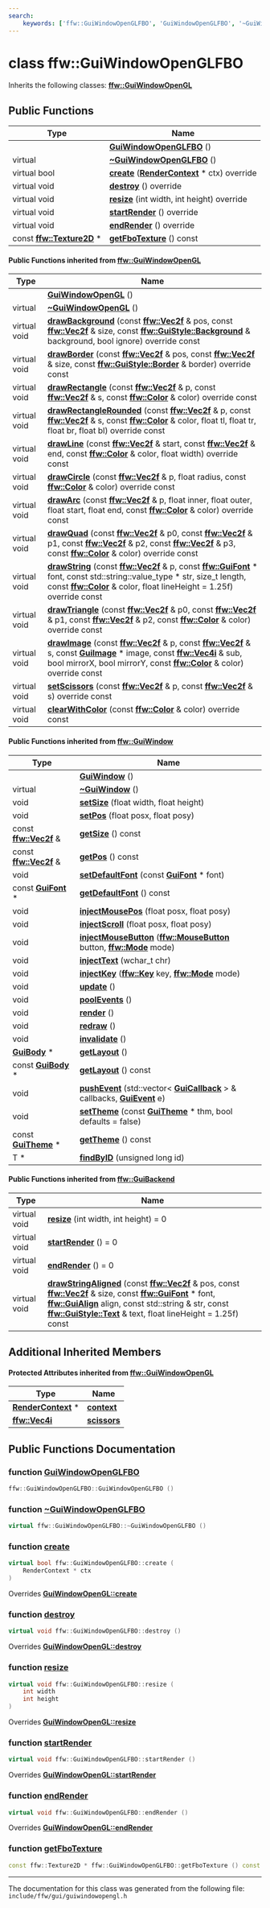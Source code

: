 ```yaml
---
search:
    keywords: ['ffw::GuiWindowOpenGLFBO', 'GuiWindowOpenGLFBO', '~GuiWindowOpenGLFBO', 'create', 'destroy', 'resize', 'startRender', 'endRender', 'getFboTexture', 'GuiWindowOpenGL', '~GuiWindowOpenGL', 'create', 'destroy', 'resize', 'drawBackground', 'drawBorder', 'drawRectangle', 'drawRectangleRounded', 'drawLine', 'drawCircle', 'drawArc', 'drawQuad', 'drawString', 'drawTriangle', 'drawImage', 'startRender', 'endRender', 'setScissors', 'clearWithColor', 'GuiWindow', '~GuiWindow', 'setSize', 'setPos', 'getSize', 'getPos', 'setDefaultFont', 'getDefaultFont', 'injectMousePos', 'injectScroll', 'injectMouseButton', 'injectText', 'injectKey', 'update', 'poolEvents', 'render', 'redraw', 'invalidate', 'getLayout', 'getLayout', 'pushEvent', 'setTheme', 'getTheme', 'findByID', 'resize', 'startRender', 'endRender', 'setScissors', 'clearWithColor', 'drawRectangle', 'drawRectangleRounded', 'drawLine', 'drawCircle', 'drawArc', 'drawQuad', 'drawString', 'drawTriangle', 'drawImage', 'drawBackground', 'drawBorder', 'drawStringAligned']
---
```


# class ffw::GuiWindowOpenGLFBO



Inherits the following classes: **[ffw::GuiWindowOpenGL](classffw_1_1_gui_window_open_g_l.md)**

## Public Functions

|Type|Name|
|-----|-----|
||[**GuiWindowOpenGLFBO**](classffw_1_1_gui_window_open_g_l_f_b_o.md#1aec6ceba8405c27c1593263734467875f) () |
|virtual |[**~GuiWindowOpenGLFBO**](classffw_1_1_gui_window_open_g_l_f_b_o.md#1aaead8b37fcdaf18c3d73f384920a441c) () |
|virtual bool|[**create**](classffw_1_1_gui_window_open_g_l_f_b_o.md#1a6d70edeef18d29d923095f60bb2745f9) (**[RenderContext](classffw_1_1_render_context.md)** \* ctx) override |
|virtual void|[**destroy**](classffw_1_1_gui_window_open_g_l_f_b_o.md#1a0b80973b108c23ffa03e50df37780798) () override |
|virtual void|[**resize**](classffw_1_1_gui_window_open_g_l_f_b_o.md#1aef162043c1201e6f06458e7728958c76) (int width, int height) override |
|virtual void|[**startRender**](classffw_1_1_gui_window_open_g_l_f_b_o.md#1a9c8b33daa398d2161ac6f50314ef70d2) () override |
|virtual void|[**endRender**](classffw_1_1_gui_window_open_g_l_f_b_o.md#1ae307a22a51c78481dde54323a31cdcd2) () override |
|const **[ffw::Texture2D](classffw_1_1_texture2_d.md)** \*|[**getFboTexture**](classffw_1_1_gui_window_open_g_l_f_b_o.md#1aa62d95defa7655593e0a2cf06cc8a4fc) () const |


#### Public Functions inherited from [ffw::GuiWindowOpenGL](classffw_1_1_gui_window_open_g_l.md)

|Type|Name|
|-----|-----|
||[**GuiWindowOpenGL**](classffw_1_1_gui_window_open_g_l.md#1af0023b9d5fbcd03f89bfcf5201a00399) () |
|virtual |[**~GuiWindowOpenGL**](classffw_1_1_gui_window_open_g_l.md#1a2bf3dbb74d24832107c38de839791922) () |
|virtual void|[**drawBackground**](classffw_1_1_gui_window_open_g_l.md#1afb5c6ee94821c3591c9db83495ccdd18) (const **[ffw::Vec2f](group__math_.md#ga44573357c25b7969b4391ca0ae427636)** & pos, const **[ffw::Vec2f](group__math_.md#ga44573357c25b7969b4391ca0ae427636)** & size, const **[ffw::GuiStyle::Background](classffw_1_1_gui_style_1_1_background.md)** & background, bool ignore) override const |
|virtual void|[**drawBorder**](classffw_1_1_gui_window_open_g_l.md#1aaa05af1c8039d02a66f5c225ecc94511) (const **[ffw::Vec2f](group__math_.md#ga44573357c25b7969b4391ca0ae427636)** & pos, const **[ffw::Vec2f](group__math_.md#ga44573357c25b7969b4391ca0ae427636)** & size, const **[ffw::GuiStyle::Border](classffw_1_1_gui_style_1_1_border.md)** & border) override const |
|virtual void|[**drawRectangle**](classffw_1_1_gui_window_open_g_l.md#1a3f2fb3e82fded26079d5ec92fa5e5334) (const **[ffw::Vec2f](group__math_.md#ga44573357c25b7969b4391ca0ae427636)** & p, const **[ffw::Vec2f](group__math_.md#ga44573357c25b7969b4391ca0ae427636)** & s, const **[ffw::Color](structffw_1_1_color.md)** & color) override const |
|virtual void|[**drawRectangleRounded**](classffw_1_1_gui_window_open_g_l.md#1ad796eca8aba7e364ae3cb33b076cbcc3) (const **[ffw::Vec2f](group__math_.md#ga44573357c25b7969b4391ca0ae427636)** & p, const **[ffw::Vec2f](group__math_.md#ga44573357c25b7969b4391ca0ae427636)** & s, const **[ffw::Color](structffw_1_1_color.md)** & color, float tl, float tr, float br, float bl) override const |
|virtual void|[**drawLine**](classffw_1_1_gui_window_open_g_l.md#1a8f34c82ed6f877d437abdb45b2eb3fc1) (const **[ffw::Vec2f](group__math_.md#ga44573357c25b7969b4391ca0ae427636)** & start, const **[ffw::Vec2f](group__math_.md#ga44573357c25b7969b4391ca0ae427636)** & end, const **[ffw::Color](structffw_1_1_color.md)** & color, float width) override const |
|virtual void|[**drawCircle**](classffw_1_1_gui_window_open_g_l.md#1ac68892aac06ced595ad1de8d958f1f82) (const **[ffw::Vec2f](group__math_.md#ga44573357c25b7969b4391ca0ae427636)** & p, float radius, const **[ffw::Color](structffw_1_1_color.md)** & color) override const |
|virtual void|[**drawArc**](classffw_1_1_gui_window_open_g_l.md#1acd4be81d1dbe04c34d6caaf591fd83f2) (const **[ffw::Vec2f](group__math_.md#ga44573357c25b7969b4391ca0ae427636)** & p, float inner, float outer, float start, float end, const **[ffw::Color](structffw_1_1_color.md)** & color) override const |
|virtual void|[**drawQuad**](classffw_1_1_gui_window_open_g_l.md#1a920d4b2c4ad8f3454b4eb13a5d4de320) (const **[ffw::Vec2f](group__math_.md#ga44573357c25b7969b4391ca0ae427636)** & p0, const **[ffw::Vec2f](group__math_.md#ga44573357c25b7969b4391ca0ae427636)** & p1, const **[ffw::Vec2f](group__math_.md#ga44573357c25b7969b4391ca0ae427636)** & p2, const **[ffw::Vec2f](group__math_.md#ga44573357c25b7969b4391ca0ae427636)** & p3, const **[ffw::Color](structffw_1_1_color.md)** & color) override const |
|virtual void|[**drawString**](classffw_1_1_gui_window_open_g_l.md#1a4993ce0c8aeba70ba71692d3a818a66b) (const **[ffw::Vec2f](group__math_.md#ga44573357c25b7969b4391ca0ae427636)** & p, const **[ffw::GuiFont](classffw_1_1_gui_font.md)** \* font, const std::string::value\_type \* str, size\_t length, const **[ffw::Color](structffw_1_1_color.md)** & color, float lineHeight = 1.25f) override const |
|virtual void|[**drawTriangle**](classffw_1_1_gui_window_open_g_l.md#1a59accdbfd9706b610283f59e65dfb811) (const **[ffw::Vec2f](group__math_.md#ga44573357c25b7969b4391ca0ae427636)** & p0, const **[ffw::Vec2f](group__math_.md#ga44573357c25b7969b4391ca0ae427636)** & p1, const **[ffw::Vec2f](group__math_.md#ga44573357c25b7969b4391ca0ae427636)** & p2, const **[ffw::Color](structffw_1_1_color.md)** & color) override const |
|virtual void|[**drawImage**](classffw_1_1_gui_window_open_g_l.md#1a074f26b6e5b18411f6c1051fb64dac11) (const **[ffw::Vec2f](group__math_.md#ga44573357c25b7969b4391ca0ae427636)** & p, const **[ffw::Vec2f](group__math_.md#ga44573357c25b7969b4391ca0ae427636)** & s, const **[GuiImage](classffw_1_1_gui_image.md)** \* image, const **[ffw::Vec4i](group__math_.md#ga3bd7b708561d6e2db0e66a1dd4177400)** & sub, bool mirrorX, bool mirrorY, const **[ffw::Color](structffw_1_1_color.md)** & color) override const |
|virtual void|[**setScissors**](classffw_1_1_gui_window_open_g_l.md#1a7a6e49fcfac8b5d0f24333492df2aeaa) (const **[ffw::Vec2f](group__math_.md#ga44573357c25b7969b4391ca0ae427636)** & p, const **[ffw::Vec2f](group__math_.md#ga44573357c25b7969b4391ca0ae427636)** & s) override const |
|virtual void|[**clearWithColor**](classffw_1_1_gui_window_open_g_l.md#1a11a0b29eb3a71681464055b9a24c06bd) (const **[ffw::Color](structffw_1_1_color.md)** & color) override const |


#### Public Functions inherited from [ffw::GuiWindow](classffw_1_1_gui_window.md)

|Type|Name|
|-----|-----|
||[**GuiWindow**](classffw_1_1_gui_window.md#1a33f0672a19ac459522cc198a0ed05bcf) () |
|virtual |[**~GuiWindow**](classffw_1_1_gui_window.md#1a0c5d8302fb98730c5ebd26ddbcaf85d6) () |
|void|[**setSize**](classffw_1_1_gui_window.md#1ae939277a4fca55bfd8719b94304b1a60) (float width, float height) |
|void|[**setPos**](classffw_1_1_gui_window.md#1a0002ea7af0f448ce52c84c913dd64914) (float posx, float posy) |
|const **[ffw::Vec2f](group__math_.md#ga44573357c25b7969b4391ca0ae427636)** &|[**getSize**](classffw_1_1_gui_window.md#1ab69439c244429adfe9c6f71c5cebcfcb) () const |
|const **[ffw::Vec2f](group__math_.md#ga44573357c25b7969b4391ca0ae427636)** &|[**getPos**](classffw_1_1_gui_window.md#1aced41be727dad090db7b6fbc74da466a) () const |
|void|[**setDefaultFont**](classffw_1_1_gui_window.md#1a69b119695e954f116b457e4e8e899eb7) (const **[GuiFont](classffw_1_1_gui_font.md)** \* font) |
|const **[GuiFont](classffw_1_1_gui_font.md)** \*|[**getDefaultFont**](classffw_1_1_gui_window.md#1a32e798f41516173f54e2393005f3bb5c) () const |
|void|[**injectMousePos**](classffw_1_1_gui_window.md#1a6cda8e7293efe9c3bc88b913e1eaf62d) (float posx, float posy) |
|void|[**injectScroll**](classffw_1_1_gui_window.md#1ae6ea4f8221a1a90279ad8ed274bbf1cd) (float posx, float posy) |
|void|[**injectMouseButton**](classffw_1_1_gui_window.md#1a81f96d5659ad48d2dd536c69214f8fa0) (**[ffw::MouseButton](namespaceffw.md#1a27b70bbb6a1b35235c34a999d7420b25)** button, **[ffw::Mode](namespaceffw.md#1a7c343296bbf3216a2b78bd49ae015373)** mode) |
|void|[**injectText**](classffw_1_1_gui_window.md#1aac5f10d6d9aeb5ac0f317b582dd21144) (wchar\_t chr) |
|void|[**injectKey**](classffw_1_1_gui_window.md#1a2fe6644296bbf01eddc768bf2be6f89e) (**[ffw::Key](namespaceffw.md#1a4194e8f0528edf866a3fdfbc1ecba254)** key, **[ffw::Mode](namespaceffw.md#1a7c343296bbf3216a2b78bd49ae015373)** mode) |
|void|[**update**](classffw_1_1_gui_window.md#1ab18d22e0fd5b091a65d1288ba932008a) () |
|void|[**poolEvents**](classffw_1_1_gui_window.md#1a8da3d62196780f6ddfc3b68e1605266c) () |
|void|[**render**](classffw_1_1_gui_window.md#1a2689dd22c2f7b1bf7d13b70669ac6791) () |
|void|[**redraw**](classffw_1_1_gui_window.md#1ae29ef50209d69699ebda93dc28f7f5e3) () |
|void|[**invalidate**](classffw_1_1_gui_window.md#1a6ef636499869258a5d3f1a0fdab905bd) () |
|**[GuiBody](classffw_1_1_gui_body.md)** \*|[**getLayout**](classffw_1_1_gui_window.md#1a99c9061abf18c13778aec315ae18a6a0) () |
|const **[GuiBody](classffw_1_1_gui_body.md)** \*|[**getLayout**](classffw_1_1_gui_window.md#1a28a5b55550bee62dfcf44f11a99e4697) () const |
|void|[**pushEvent**](classffw_1_1_gui_window.md#1aa2e4a6fa0e54aa629e16a5144599ec62) (std::vector< **[GuiCallback](structffw_1_1_gui_callback.md)** > & callbacks, **[GuiEvent](classffw_1_1_gui_event.md)** e) |
|void|[**setTheme**](classffw_1_1_gui_window.md#1a2ff9c29d017fb246cbe5c0f01b8ef026) (const **[GuiTheme](classffw_1_1_gui_theme.md)** \* thm, bool defaults = false) |
|const **[GuiTheme](classffw_1_1_gui_theme.md)** \*|[**getTheme**](classffw_1_1_gui_window.md#1acc9bd90424bc561c38d2b6bb447f58cc) () const |
|T \*|[**findByID**](classffw_1_1_gui_window.md#1aa3acf616ea9b1d53a24e00cf52dcc259) (unsigned long id) |


#### Public Functions inherited from [ffw::GuiBackend](classffw_1_1_gui_backend.md)

|Type|Name|
|-----|-----|
|virtual void|[**resize**](classffw_1_1_gui_backend.md#1af2497bddcba3d8ff994bbfe2ad4e5e10) (int width, int height) = 0|
|virtual void|[**startRender**](classffw_1_1_gui_backend.md#1a7a10d3b391690aced9ff03b553d94a44) () = 0|
|virtual void|[**endRender**](classffw_1_1_gui_backend.md#1a26d844c1babfeadc631dc45df723dc37) () = 0|
|virtual void|[**drawStringAligned**](classffw_1_1_gui_backend.md#1a2866be02e4afb2b1e1ac529ff4ca4f54) (const **[ffw::Vec2f](group__math_.md#ga44573357c25b7969b4391ca0ae427636)** & pos, const **[ffw::Vec2f](group__math_.md#ga44573357c25b7969b4391ca0ae427636)** & size, const **[ffw::GuiFont](classffw_1_1_gui_font.md)** \* font, **[ffw::GuiAlign](group__gui_.md#ga98e6ace67ac3624f040ae5de12b2ca32)** align, const std::string & str, const **[ffw::GuiStyle::Text](classffw_1_1_gui_style_1_1_text.md)** & text, float lineHeight = 1.25f) const |


## Additional Inherited Members

#### Protected Attributes inherited from [ffw::GuiWindowOpenGL](classffw_1_1_gui_window_open_g_l.md)

|Type|Name|
|-----|-----|
|**[RenderContext](classffw_1_1_render_context.md)** \*|[**context**](classffw_1_1_gui_window_open_g_l.md#1ade228e3f1d7cdfcf0a0e91ccc279f314)|
|**[ffw::Vec4i](group__math_.md#ga3bd7b708561d6e2db0e66a1dd4177400)**|[**scissors**](classffw_1_1_gui_window_open_g_l.md#1afcae9161fbaa59bcb099955b71f66032)|


## Public Functions Documentation

### function <a id="1aec6ceba8405c27c1593263734467875f" href="#1aec6ceba8405c27c1593263734467875f">GuiWindowOpenGLFBO</a>

```cpp
ffw::GuiWindowOpenGLFBO::GuiWindowOpenGLFBO ()
```



### function <a id="1aaead8b37fcdaf18c3d73f384920a441c" href="#1aaead8b37fcdaf18c3d73f384920a441c">~GuiWindowOpenGLFBO</a>

```cpp
virtual ffw::GuiWindowOpenGLFBO::~GuiWindowOpenGLFBO ()
```



### function <a id="1a6d70edeef18d29d923095f60bb2745f9" href="#1a6d70edeef18d29d923095f60bb2745f9">create</a>

```cpp
virtual bool ffw::GuiWindowOpenGLFBO::create (
    RenderContext * ctx
)
```

Overrides **[GuiWindowOpenGL::create](classffw_1_1_gui_window_open_g_l.md#1a21e6fb9cea28830d2c3b62982aaf1055)**


### function <a id="1a0b80973b108c23ffa03e50df37780798" href="#1a0b80973b108c23ffa03e50df37780798">destroy</a>

```cpp
virtual void ffw::GuiWindowOpenGLFBO::destroy ()
```

Overrides **[GuiWindowOpenGL::destroy](classffw_1_1_gui_window_open_g_l.md#1a3d04a93ed23822f66999dc5229b2d072)**


### function <a id="1aef162043c1201e6f06458e7728958c76" href="#1aef162043c1201e6f06458e7728958c76">resize</a>

```cpp
virtual void ffw::GuiWindowOpenGLFBO::resize (
    int width
    int height
)
```

Overrides **[GuiWindowOpenGL::resize](classffw_1_1_gui_window_open_g_l.md#1a0ce86a092485c3373a2f26154ba74f84)**


### function <a id="1a9c8b33daa398d2161ac6f50314ef70d2" href="#1a9c8b33daa398d2161ac6f50314ef70d2">startRender</a>

```cpp
virtual void ffw::GuiWindowOpenGLFBO::startRender ()
```

Overrides **[GuiWindowOpenGL::startRender](classffw_1_1_gui_window_open_g_l.md#1ab2ae76582cb0c701db24f89971270b54)**


### function <a id="1ae307a22a51c78481dde54323a31cdcd2" href="#1ae307a22a51c78481dde54323a31cdcd2">endRender</a>

```cpp
virtual void ffw::GuiWindowOpenGLFBO::endRender ()
```

Overrides **[GuiWindowOpenGL::endRender](classffw_1_1_gui_window_open_g_l.md#1a62f18367492912cd799f7613cacf3974)**


### function <a id="1aa62d95defa7655593e0a2cf06cc8a4fc" href="#1aa62d95defa7655593e0a2cf06cc8a4fc">getFboTexture</a>

```cpp
const ffw::Texture2D * ffw::GuiWindowOpenGLFBO::getFboTexture () const
```





----------------------------------------
The documentation for this class was generated from the following file: `include/ffw/gui/guiwindowopengl.h`
